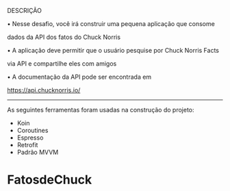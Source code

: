 DESCRIÇÃO

• Nesse desafio, você irá construir uma pequena aplicação que consome

dados da API dos fatos do Chuck Norris

• A aplicação deve permitir que o usuário pesquise por Chuck Norris Facts

via API e compartilhe eles com amigos

• A documentação da API pode ser encontrada em

https://api.chucknorris.io/

************************************************************************

As seguintes ferramentas foram usadas na construção do projeto:

- Koin
- Coroutines
- Espresso
- Retrofit
- Padrão MVVM
# FatosdeChuck
